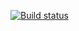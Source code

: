 [![Build status](https://ci.appveyor.com/api/projects/status/8t12rt72j93g2f9m?svg=true)](https://ci.appveyor.com/project/AnnaEV1990/patternstask2)
